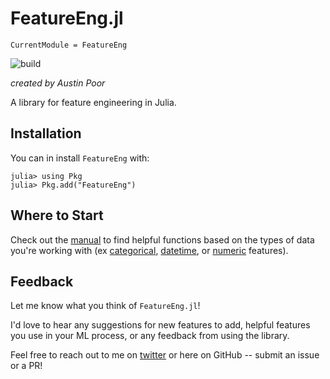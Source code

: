 # FeatureEng.jl

```@meta
CurrentModule = FeatureEng
```

![build](https://github.com/a-poor/FeatureEng.jl/workflows/build/badge.svg)

_created by Austin Poor_

A library for feature engineering in Julia.

## Installation

You can in install `FeatureEng` with:

```julia-repl
julia> using Pkg
julia> Pkg.add("FeatureEng")
```

## Where to Start

Check out the [manual](https://a-poor.github.io/FeatureEng.jl/latest/manual/) to find helpful functions based on the types of data you're working with (ex [categorical](https://a-poor.github.io/FeatureEng.jl/latest/manual/#Categorical-Features), [datetime](https://a-poor.github.io/FeatureEng.jl/latest/manual/#DateTime-Features), or [numeric](https://a-poor.github.io/FeatureEng.jl/latest/manual/#Numeric-Features) features).

## Feedback

Let me know what you think of `FeatureEng.jl`!

I'd love to hear any suggestions for new features to add, helpful features you use in your ML process, or any feedback from using the library.

Feel free to reach out to me on [twitter](https://twitter.com/austin_poor) or here on GitHub -- submit an issue or a PR!

